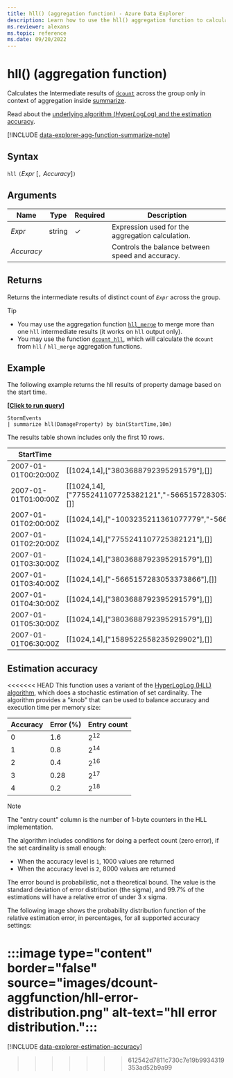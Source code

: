 ```yaml
---
title: hll() (aggregation function) - Azure Data Explorer
description: Learn how to use the hll() aggregation function to calculate the results of the dcount() function in Azure Data Explorer.
ms.reviewer: alexans
ms.topic: reference
ms.date: 09/20/2022
---
```

# hll() (aggregation function)

Calculates the Intermediate results of [`dcount`](dcount-aggfunction.md) across the group only in context of aggregation inside [summarize](summarizeoperator.md).

Read about the [underlying algorithm (*H*yper*L*og*L*og) and the estimation accuracy](#estimation-accuracy).

[!INCLUDE [data-explorer-agg-function-summarize-note](../../includes/data-explorer-agg-function-summarize-note.md)]

## Syntax

`hll` `(`*Expr* [`,` *Accuracy*]`)`

## Arguments

| Name | Type | Required | Description |
|--|--|--|--|
| *Expr* |  string | &check; | Expression used for the aggregation calculation. |
| *Accuracy* |   |   | Controls the balance between speed and accuracy. |

## Returns

Returns the intermediate results of distinct count of *`Expr`* across the group.

> [!TIP]
>
>- You may use the aggregation function [`hll_merge`](hll-merge-aggfunction.md) to merge more than one `hll` intermediate results (it works on `hll` output only).
>- You may use the function [`dcount_hll`](dcount-hllfunction.md), which will calculate the `dcount` from `hll` / `hll_merge` aggregation functions.

## Example

The following example returns the hll results of property damage based on the start time.

**\[**[**Click to run query**](https://dataexplorer.azure.com/clusters/help/databases/Samples?query=H4sIAAAAAAAAAwsuyS/KdS1LzSsp5qpRKC7NzU0syqxKVcjIydFwScxNTE8NKMovSC0qqdRUSKpUSMrM0wguSSwqCcnMTdUxNMjVBACCSG7CQQAAAA==)**\]**

```kusto
StormEvents
| summarize hll(DamageProperty) by bin(StartTime,10m)
```

The results table shown includes only the first 10 rows.

| StartTime | hll_DamageProperty |
|--|--|
| 2007-01-01T00:20:00Z | [[1024,14],["3803688792395291579"],[]] |
| 2007-01-01T01:00:00Z | [[1024,14],["7755241107725382121","-5665157283053373866","3803688792395291579","-1003235211361077779"],[]] |
| 2007-01-01T02:00:00Z | [[1024,14],["-1003235211361077779","-5665157283053373866","7755241107725382121"],[]] |
| 2007-01-01T02:20:00Z  | [[1024,14],["7755241107725382121"],[]] |
| 2007-01-01T03:30:00Z  | [[1024,14],["3803688792395291579"],[]] |
| 2007-01-01T03:40:00Z | [[1024,14],["-5665157283053373866"],[]] |
| 2007-01-01T04:30:00Z | [[1024,14],["3803688792395291579"],[]] |
| 2007-01-01T05:30:00Z | [[1024,14],["3803688792395291579"],[]] |
| 2007-01-01T06:30:00Z | [[1024,14],["1589522558235929902"],[]] |

## Estimation accuracy

<<<<<<< HEAD
This function uses a variant of the [HyperLogLog (HLL) algorithm](https://en.wikipedia.org/wiki/HyperLogLog),
which does a stochastic estimation of set cardinality. The algorithm provides a "knob" that can be used to balance accuracy and execution time per memory size:

|Accuracy|Error (%)|Entry count   |
|--------|---------|--------------|
|       0|      1.6|2<sup>12</sup>|
|       1|      0.8|2<sup>14</sup>|
|       2|      0.4|2<sup>16</sup>|
|       3|     0.28|2<sup>17</sup>|
|       4|      0.2|2<sup>18</sup>|

> [!NOTE]
> The "entry count" column is the number of 1-byte counters in the HLL implementation.

The algorithm includes conditions for doing a perfect count (zero error), if the set cardinality is small enough:

- When the accuracy level is `1`, 1000 values are returned
- When the accuracy level is `2`, 8000 values are returned

The error bound is probabilistic, not a theoretical bound. The value is the standard deviation of error distribution (the sigma), and 99.7% of the estimations will have a relative error of under 3 x sigma.

The following image shows the probability distribution function of the relative
estimation error, in percentages, for all supported accuracy settings:

:::image type="content" border="false" source="images/dcount-aggfunction/hll-error-distribution.png" alt-text="hll error distribution.":::
=======
[!INCLUDE [data-explorer-estimation-accuracy](../../includes/data-explorer-estimation-accuracy.md)]
>>>>>>> 612542d7811c730c7e19b9934319353ad52b9a99
